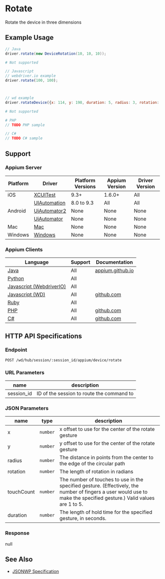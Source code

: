 # Rotate

Rotate the device in three dimensions
## Example Usage

```java
// Java
driver.rotate(new DeviceRotation(10, 10, 10));

```

```python
# Not supported
```

```javascript
// Javascript
// webdriver.io example
driver.rotate(100, 100);



// wd example
driver.rotateDevice({x: 114, y: 198, duration: 5, radius: 3, rotation: 220, touchCount: 2});

```

```ruby
# Not supported
```

```php
# PHP
// TODO PHP sample

```

```csharp
// C#
// TODO C# sample

```



## Support

### Appium Server

|Platform|Driver|Platform Versions|Appium Version|Driver Version|
|--------|----------------|------|--------------|--------------|
| iOS | [XCUITest](/docs/en/drivers/ios-xcuitest.md) | 9.3+ | 1.6.0+ | All |
|  | [UIAutomation](/docs/en/drivers/ios-uiautomation.md) | 8.0 to 9.3 | All | All |
| Android | [UiAutomator2](/docs/en/drivers/android-uiautomator2.md) | None | None | None |
|  | [UiAutomator](/docs/en/drivers/android-uiautomator.md) | None | None | None |
| Mac | [Mac](/docs/en/drivers/mac.md) | None | None | None |
| Windows | [Windows](/docs/en/drivers/windows.md) | None | None | None |

### Appium Clients

|Language|Support|Documentation|
|--------|-------|-------------|
|[Java](https://github.com/appium/java-client/releases/latest)| All | [appium.github.io](https://appium.github.io/java-client/io/appium/java_client/AppiumDriver.html#rotate-org.openqa.selenium.DeviceRotation-) |
|[Python](https://github.com/appium/python-client/releases/latest)| All |  |
|[Javascript (WebdriverIO)](http://webdriver.io/index.html)| All |  |
|[Javascript (WD)](https://github.com/admc/wd/releases/latest)| All | [github.com](https://github.com/admc/wd/blob/master/lib/commands.js#L2470) |
|[Ruby](https://github.com/appium/ruby_lib/releases/latest)| All |  |
|[PHP](https://github.com/appium/php-client/releases/latest)| All | [github.com](https://github.com/appium/php-client/) |
|[C#](https://github.com/appium/appium-dotnet-driver/releases/latest)| All | [github.com](https://github.com/appium/appium-dotnet-driver/) |

## HTTP API Specifications

### Endpoint

`POST /wd/hub/session/:session_id/appium/device/rotate`

### URL Parameters

|name|description|
|----|-----------|
|session_id|ID of the session to route the command to|

### JSON Parameters

|name|type|description|
|----|----|-----------|
| x | `number` | x offset to use for the center of the rotate gesture |
| y | `number` | y offset to use for the center of the rotate gesture |
| radius | `number` | The distance in points from the center to the edge of the circular path |
| rotation | `number` | The length of rotation in radians |
| touchCount | `number` | The number of touches to use in the specified gesture. (Effectively, the number of fingers a user would use to make the specified gesture.) Valid values are 1 to 5. |
| duration | `number` | The length of hold time for the specified gesture, in seconds. |

### Response

null

## See Also

* [JSONWP Specification](https://github.com/appium/appium-base-driver/blob/master/lib/protocol/routes.js#L390)
